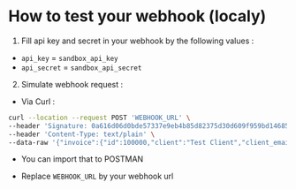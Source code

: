 # How to test your webhook (localy)

1. Fill api key and secret in your webhook by the following values :
* ```api_key``` = ```sandbox_api_key``` 
* ```api_secret``` = ```sandbox_api_secret```

2. Simulate webhook request :
* Via Curl :
```bash
curl --location --request POST 'WEBHOOK_URL' \
--header 'Signature: 0a616d06d0bde57337e9eb4b85d82375d30d609f959bd14685e5b79d74f74f4a' \
--header 'Content-Type: text/plain' \
--data-raw '{"invoice":{"id":100000,"client":"Test Client","client_email":"testclient@mail.com","invoice_number":"I-123456789","status":"paid","amount":5000,"fee":75,"discount":0,"due_amount":5075,"comment":"Payment for T-Shirt","mode":"CIB","new":1,"tos":1,"back_url":"https:\/\/www.domain.com\/","invoice_token":"random_token_here","api_key_id":null,"meta_data":null,"due_date":"2022-04-27 00:00:00","created_at":"2022-04-27 20:59:07","updated_at":"2022-04-27 21:01:09"}}'
```
* You can import that to POSTMAN

- Replace ```WEBHOOK_URL``` by your webhook url
